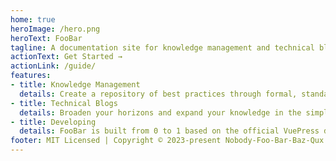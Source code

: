 ```yaml
---
home: true
heroImage: /hero.png
heroText: FooBar
tagline: A documentation site for knowledge management and technical blogs
actionText: Get Started →
actionLink: /guide/
features:
- title: Knowledge Management
  details: Create a repository of best practices through formal, standardized processes.
- title: Technical Blogs
  details: Broaden your horizons and expand your knowledge in the simplest way, and it doesn't matter how much it is.
- title: Developing
  details: FooBar is built from 0 to 1 based on the official VuePress documentation, which is flawed, but inclusive, and will be continuously updated and optimized.
footer: MIT Licensed | Copyright © 2023-present Nobody-Foo-Bar-Baz-Qux
---
```


